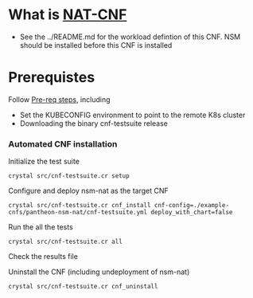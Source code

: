 # What is [NAT-CNF](https://github.com/PANTHEONtech/cnf-examples/tree/master/nsm/LFNWebinar)

- See the ../README.md for the workload defintion of this CNF. NSM should be installed before this CNF is installed

# Prerequistes

Follow [Pre-req steps](../../INSTALL.md#pre-requisites), including

- Set the KUBECONFIG environment to point to the remote K8s cluster
- Downloading the binary cnf-testsuite release

### Automated CNF installation

Initialize the test suite

```
crystal src/cnf-testsuite.cr setup
```

Configure and deploy nsm-nat as the target CNF

```
crystal src/cnf-testsuite.cr cnf_install cnf-config=./example-cnfs/pantheon-nsm-nat/cnf-testsuite.yml deploy_with_chart=false
```

Run the all the tests

```
crystal src/cnf-testsuite.cr all
```

Check the results file

Uninstall the CNF (including undeployment of nsm-nat)

```
crystal src/cnf-testsuite.cr cnf_uninstall
```
